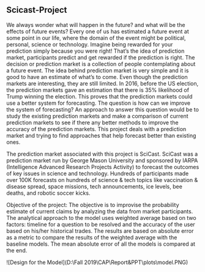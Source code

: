 ## Scicast-Project ##
We always wonder what will happen in the future? and what will be the effects of future events? Every one of us has estimated a future event at some point in our life, where the domain of the event might be political, personal, science or technology. Imagine being rewarded for your prediction simply because you were right! That’s the idea of prediction market, participants predict and get rewarded if the prediction is right. The decision or prediction market is a collection of people contemplating about a future event. The idea behind prediction market is very simple and it is good to have an estimate of what’s to come. Even though the prediction markets are interesting, they are still limited. In 2016, before the US election, the prediction markets gave an estimation that there is 35% likelihood of Trump winning the election. This proves that the prediction markets could use a better system for forecasting. The question is how can we improve the system of forecasting? An approach to answer this question would be to study the existing prediction markets and make a comparison of current prediction markets to see if there any better methods to improve the accuracy of the prediction markets. This project deals with a prediction market and trying to find approaches that help forecast better than existing ones.

The prediction market associated with this project is SciCast. SciCast was a prediction market run by George Mason University and sponsored by IARPA (Intelligence Advanced Research Projects Activity) to forecast the outcomes of key issues in science and technology. Hundreds of participants made over 100K forecasts on hundreds of science & tech topics like vaccination & disease spread, space missions, tech announcements, ice levels, bee deaths, and robotic soccer kicks.

Objective of the project: The objective is to improvise the probability estimate of current claims by analyzing the data from market participants. The analytical approach to the model uses weighted average based on two factors: timeline for a question to be resolved and the accuracy of the user based on his/her historical trades. The results are based on absolute error as a metric to compare the results of the weighted average with the baseline models. The mean absolute error of all the models is compared at the end.

![Design for the Model](D:\Fall 2019\CAP\Report&PPT\plots\model.PNG)
